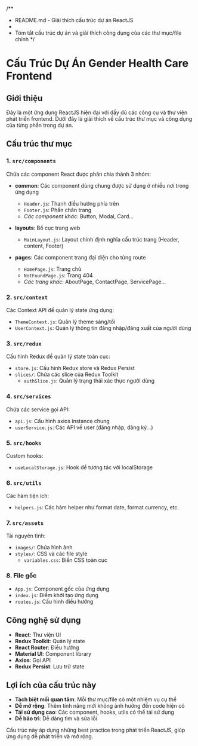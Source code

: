 /\*\*

- README.md - Giải thích cấu trúc dự án ReactJS
-
- Tóm tắt cấu trúc dự án và giải thích công dụng của các thư mục/file chính
  \*/

# Cấu Trúc Dự Án Gender Health Care Frontend

## Giới thiệu

Đây là một ứng dụng ReactJS hiện đại với đầy đủ các công cụ và thư viện phát triển frontend. Dưới đây là giải thích về cấu trúc thư mục và công dụng của từng phần trong dự án.

## Cấu trúc thư mục

### 1. `src/components`

Chứa các component React được phân chia thành 3 nhóm:

- **common**: Các component dùng chung được sử dụng ở nhiều nơi trong ứng dụng

  - `Header.js`: Thanh điều hướng phía trên
  - `Footer.js`: Phần chân trang
  - _Các component khác_: Button, Modal, Card...

- **layouts**: Bố cục trang web

  - `MainLayout.js`: Layout chính định nghĩa cấu trúc trang (Header, content, Footer)

- **pages**: Các component trang đại diện cho từng route
  - `HomePage.js`: Trang chủ
  - `NotFoundPage.js`: Trang 404
  - _Các trang khác_: AboutPage, ContactPage, ServicePage...

### 2. `src/context`

Các Context API để quản lý state ứng dụng:

- `ThemeContext.js`: Quản lý theme sáng/tối
- `UserContext.js`: Quản lý thông tin đăng nhập/đăng xuất của người dùng

### 3. `src/redux`

Cấu hình Redux để quản lý state toàn cục:

- `store.js`: Cấu hình Redux store và Redux Persist
- `slices/`: Chứa các slice của Redux Toolkit
  - `authSlice.js`: Quản lý trạng thái xác thực người dùng

### 4. `src/services`

Chứa các service gọi API:

- `api.js`: Cấu hình axios instance chung
- `userService.js`: Các API về user (đăng nhập, đăng ký...)

### 5. `src/hooks`

Custom hooks:

- `useLocalStorage.js`: Hook để tương tác với localStorage

### 6. `src/utils`

Các hàm tiện ích:

- `helpers.js`: Các hàm helper như format date, format currency, etc.

### 7. `src/assets`

Tài nguyên tĩnh:

- `images/`: Chứa hình ảnh
- `styles/`: CSS và các file style
  - `variables.css`: Biến CSS toàn cục

### 8. File gốc

- `App.js`: Component gốc của ứng dụng
- `index.js`: Điểm khởi tạo ứng dụng
- `routes.js`: Cấu hình điều hướng

## Công nghệ sử dụng

- **React**: Thư viện UI
- **Redux Toolkit**: Quản lý state
- **React Router**: Điều hướng
- **Material UI**: Component library
- **Axios**: Gọi API
- **Redux Persist**: Lưu trữ state

## Lợi ích của cấu trúc này

- **Tách biệt mối quan tâm**: Mỗi thư mục/file có một nhiệm vụ cụ thể
- **Dễ mở rộng**: Thêm tính năng mới không ảnh hưởng đến code hiện có
- **Tái sử dụng cao**: Các component, hooks, utils có thể tái sử dụng
- **Dễ bảo trì**: Dễ dàng tìm và sửa lỗi

Cấu trúc này áp dụng những best practice trong phát triển ReactJS, giúp ứng dụng dễ phát triển và mở rộng.
